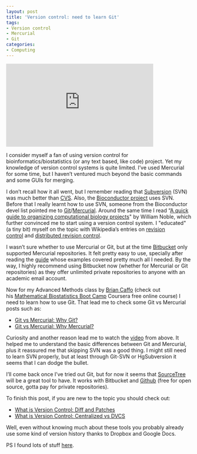 ```yaml
---
layout: post
title: 'Version control: need to learn Git'
tags:
- Version control
- Mercurial
- Git
categories:
- Computing
---
```

<iframe width="400" height="225" src="http://www.youtube.com/embed/4fsSyLkBdB4?rel0" frameborder="0" ></iframe><br/><p>I consider myself a fan of using version control for bioinformatics/biostatistics (or any text based, like code) project. Yet my knowledge of version control systems is quite limited. I&#8217;ve used Mercurial for some time, but I haven&#8217;t ventured much beyond the basic commands and some GUIs for merging.</p>
<p>I don&#8217;t recall how it all went, but I remember reading that <a href="http://subversion.apache.org/">Subversion</a> (SVN) was much better than <a href="http://www.nongnu.org/cvs/">CVS</a>. Also, the <a href="http://www.bioconductor.org/">Bioconductor project</a> uses SVN. Before that I really learnt how to use SVN, someone from the Bioconductor devel list pointed me to <a href="http://git-scm.com/">Git</a>/<a href="http://mercurial.selenic.com/">Mercurial</a>. Around the same time I read &#8220;<a href="http://www.ncbi.nlm.nih.gov/pubmed/19649301">A quick guide to organizing computational biology projects</a>" by William Noble, which further convinced me to start using a version control system. I "educated" (a tiny bit) myself on the topic with Wikipedia&#8217;s entries on <a href="http://en.wikipedia.org/wiki/Revision_control">revision control</a> and <a href="http://en.wikipedia.org/wiki/Distributed_revision_control">distributed revision control</a>.</p>
<p>I wasn&#8217;t sure whether to use Mercurial or Git, but at the time <a href="https://bitbucket.org/">Bitbucket</a> only supported Mercurial repositories. It felt pretty easy to use, specially after reading the <a href="http://mercurial.selenic.com/guide/">guide</a> whose examples covered pretty much all I needed. By the way, I highly recommend using Bitbucket now (whether for Mercurial or Git repositories) as they offer unlimited private repositories to anyone with an academic email account.</p>
<p>Now for my Advanced Methods class by <a href="http://www.bcaffo.com/">Brian Caffo</a> (check out his <a href="https://www.coursera.org/course/biostats">Mathematical Biostatistics Boot Camp</a> Coursera free online course) I need to learn how to use Git. That lead me to check some Git vs Mercurial posts such as:</p>
<ul><li><a href="http://blogs.atlassian.com/2012/03/git-vs-mercurial-why-git/">Git vs Mercurial: Why Git?</a></li>
<li><a href="http://blogs.atlassian.com/2012/02/mercurial-vs-git-why-mercurial/?utm_source=wac-dvcs&amp;utm_medium=text&amp;utm_content=dvcs-options-git-or-mercurial">Git vs Mercurial: Why Mercurial?</a></li>
</ul><p>Curiosity and another reason lead me to watch the <a href="http://youtu.be/4fsSyLkBdB4">video</a> from above. It helped me to understand the basic differences between Git and Mercurial, plus it reassured me that skipping SVN was a good thing. I might still need to learn SVN properly, but at least through Git-SVN or HgSubversion it seems that I can dodge the bullet.</p>
<p>I&#8217;ll come back once I&#8217;ve tried out Git, but for now it seems that <a href="http://sourcetreeapp.com/">SourceTree</a> will be a great tool to have. It works with Bitbucket and <a href="https://github.com/">Github</a> (free for open source, gotta pay for private repositories).</p>
<p>To finish this post, if you are new to the topic you should check out:</p>
<ul><li><a href="http://blogs.atlassian.com/2012/02/version-control-diffs-patches/?utm_source=wac-dvcs&amp;utm_medium=text&amp;utm_content=what-is-version-control">What is Version Control: Diff and Patches</a></li>
<li><a href="http://blogs.atlassian.com/2012/02/version-control-centralized-dvcs/?utm_source=wac-dvcs&amp;utm_medium=text&amp;utm_content=what-is-version-control">What is Version Control: Centralized vs DVCS</a></li>
</ul><p>Well, even without knowing much about these tools you probably already use some kind of version history thanks to Dropbox and Google Docs. </p>
<p>PS I found lots of stuff <a href="http://www.atlassian.com/dvcs/overview/what-is-version-control">here</a>.</p>
